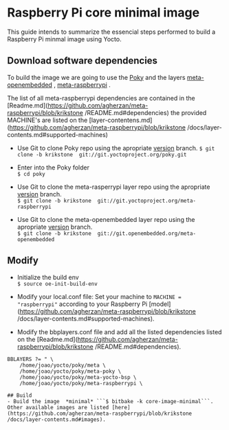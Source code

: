 # Raspberry Pi core minimal image

This guide intends to summarize the essencial steps performed to build a Raspberry Pi minmal image using Yocto.

## Download software dependencies

To build the image we are going to use the [Poky](http://git.yoctoproject.org/cgit/cgit.cgi/poky) and the layers [meta-openembedded](http://git.openembedded.org/meta-openembedded) , [meta-raspberrypi](https://github.com/agherzan/meta-raspberrypi) .

The list of all meta-raspberrypi dependencies are contained in the [Readme.md](https://github.com/agherzan/meta-raspberrypi/blob/krikstone /README.md#dependencies) the provided MACHINE's are  listed on the [layer-contentens.md](https://github.com/agherzan/meta-raspberrypi/blob/krikstone /docs/layer-contents.md#supported-machines)


- Use Git to clone Poky repo using the apropriate [version](https://wiki.yoctoproject.org/wiki/Releases) branch.
```$ git clone -b krikstone  git://git.yoctoproject.org/poky.git```

- Enter into the Poky folder  
```$ cd poky```

- Use Git to clone the meta-rasperrypi layer repo using the apropriate [version](https://wiki.yoctoproject.org/wiki/Releases) branch.  
```$ git clone -b krikstone  git://git.yoctoproject.org/meta-raspberrypi```

- Use Git to clone the meta-openembedded layer repo using the apropriate [version](https://wiki.yoctoproject.org/wiki/Releases) branch.  
```$ git clone -b krikstone  git://git.openembedded.org/meta-openembedded```

## Modify
- Initialize the build env  
```$ source oe-init-build-env```
- Modify your local.conf file: Set your machine to ```MACHINE = "raspberrypi"``` according to your Raspberry Pi [model](https://github.com/agherzan/meta-raspberrypi/blob/krikstone /docs/layer-contents.md#supported-machines).

- Modify the bbplayers.conf file and add all the listed dependencies listed on the [Readme.md](https://github.com/agherzan/meta-raspberrypi/blob/krikstone /README.md#dependencies).  

```
BBLAYERS ?= " \
    /home/joao/yocto/poky/meta \
    /home/joao/yocto/poky/meta-poky \
    /home/joao/yocto/poky/meta-yocto-bsp \
    /home/joao/yocto/poky/meta-raspberrypi \

## Build
- Build the image  *minimal* ```$ bitbake -k core-image-minimal```.  
Other available images are listed [here](https://github.com/agherzan/meta-raspberrypi/blob/krikstone /docs/layer-contents.md#images).
